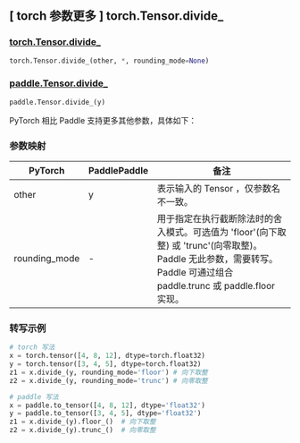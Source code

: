 ## [ torch 参数更多 ] torch.Tensor.divide_

### [torch.Tensor.divide_](https://pytorch.org/docs/stable/generated/torch.Tensor.divide_.html)

```python
torch.Tensor.divide_(other, *, rounding_mode=None)
```

### [paddle.Tensor.divide_]()

```python
paddle.Tensor.divide_(y)
```

PyTorch 相比 Paddle 支持更多其他参数，具体如下：

### 参数映射

| PyTorch       | PaddlePaddle | 备注                                                                                |
| ------------- | ------------ | ----------------------------------------------------------------------------------- |
| other         | y            | 表示输入的 Tensor ，仅参数名不一致。                                                   |
| rounding_mode | -            | 用于指定在执行截断除法时的舍入模式。可选值为 'floor'(向下取整) 或 'trunc'(向零取整)。 Paddle 无此参数，需要转写。Paddle 可通过组合 paddle.trunc 或 paddle.floor 实现。 |

### 转写示例

```python
# torch 写法
x = torch.tensor([4, 8, 12], dtype=torch.float32)
y = torch.tensor([3, 4, 5], dtype=torch.float32)
z1 = x.divide_(y, rounding_mode='floor') # 向下取整
z2 = x.divide_(y, rounding_mode='trunc') # 向零取整

# paddle 写法
x = paddle.to_tensor([4, 8, 12], dtype='float32')
y = paddle.to_tensor([3, 4, 5], dtype='float32')
z1 = x.divide_(y).floor_()  # 向下取整
z2 = x.divide_(y).trunc_()  # 向零取整
```
